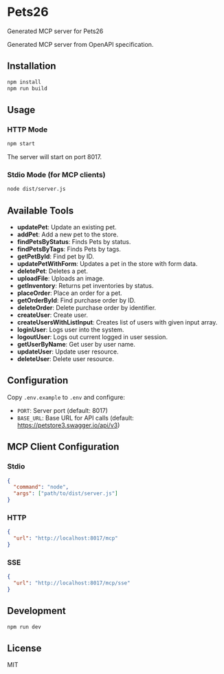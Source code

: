 # Pets26

Generated MCP server for Pets26

Generated MCP server from OpenAPI specification.

## Installation

```bash
npm install
npm run build
```

## Usage

### HTTP Mode
```bash
npm start
```

The server will start on port 8017.

### Stdio Mode (for MCP clients)
```bash
node dist/server.js
```

## Available Tools

- **updatePet**: Update an existing pet.
- **addPet**: Add a new pet to the store.
- **findPetsByStatus**: Finds Pets by status.
- **findPetsByTags**: Finds Pets by tags.
- **getPetById**: Find pet by ID.
- **updatePetWithForm**: Updates a pet in the store with form data.
- **deletePet**: Deletes a pet.
- **uploadFile**: Uploads an image.
- **getInventory**: Returns pet inventories by status.
- **placeOrder**: Place an order for a pet.
- **getOrderById**: Find purchase order by ID.
- **deleteOrder**: Delete purchase order by identifier.
- **createUser**: Create user.
- **createUsersWithListInput**: Creates list of users with given input array.
- **loginUser**: Logs user into the system.
- **logoutUser**: Logs out current logged in user session.
- **getUserByName**: Get user by user name.
- **updateUser**: Update user resource.
- **deleteUser**: Delete user resource.

## Configuration

Copy `.env.example` to `.env` and configure:

- `PORT`: Server port (default: 8017)
- `BASE_URL`: Base URL for API calls (default: https://petstore3.swagger.io/api/v3)

## MCP Client Configuration

### Stdio
```json
{
  "command": "node",
  "args": ["path/to/dist/server.js"]
}
```

### HTTP
```json
{
  "url": "http://localhost:8017/mcp"
}
```

### SSE
```json
{
  "url": "http://localhost:8017/mcp/sse"
}
```

## Development

```bash
npm run dev
```

## License

MIT
